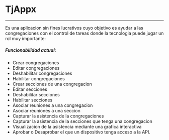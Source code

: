 # TjAppx 

---

Es una aplicacion sin fines lucrativos cuyo objetivo es ayudar a las congregaciones con el control de tareas donde la tecnologia puede jugar un rol muy importante:


##### Funcionabilidad actual:
 * Crear congregaciones
 * Editar congregaciones
 * Deshabilitar congregaciones
 * Habilitar congregaciones
 * Crear secciones de una congregacion
 * Editar secciones
 * Deshabilitar secciones
 * Habilitar secciones
 * Asociar reuniones a una congregacion
 * Asociar reuniones a una seccion
 * Capturar la asistencia de la congregaciones
 * Capturar la asistencia de la secciones que tenga una congregacion
 * Visualizacion de la asistencia mediante una grafica interactiva
 * Aprobar o Desaprobar el que un dispositivo tenga acceso a la API.